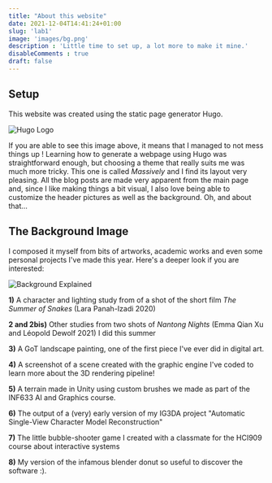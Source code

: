 ```yaml
---
title: "About this website"
date: 2021-12-04T14:41:24+01:00 
slug: 'lab1'
image: 'images/bg.png'
description : 'Little time to set up, a lot more to make it mine.'
disableComments : true 
draft: false
---
```

## Setup
This website was created using the static page generator Hugo. 

![Hugo Logo](/images/about/hugo.png "Hugo Logo") 

If you are able to see this image above, it means that I managed to not mess things up ! 
Learning how to generate a webpage using Hugo was straightforward enough, but choosing a theme that really suits me was much more tricky. This one is called *Massively* and I find its layout very pleasing. All the blog posts are made very apparent from the main page and, since I like making things a bit visual, I also love being able to customize the header pictures as well as the background. Oh, and about that...

## The Background Image

I composed it myself from bits of artworks, academic works and even some personal projects I've made this year. Here's a deeper look if you are interested:

![Background Explained](/images/about/bg_expl.png "Background Explained") 

**1)** A character and lighting study from of a shot of the short film *The Summer of Snakes* (Lara Panah-Izadi 2020)

**2 and 2bis)** Other studies from two shots of *Nantong Nights* (Emma Qian Xu and Léopold Dewolf 2021) I did this summer

**3)** A GoT landscape painting, one of the first piece I've ever did in digital art.

**4)** A screenshot of a scene created with the graphic engine I've coded to learn more about the 3D rendering pipeline!

**5)** A terrain made in Unity using custom brushes we made as part of the INF633 AI and Graphics course.

**6)** The output of a (very) early version of my IG3DA project "Automatic Single-View Character Model Reconstruction"

**7)** The little bubble-shooter game I created with a classmate for the HCI909 course about interactive systems

**8)** My version of the infamous blender donut so useful to discover the software :).
